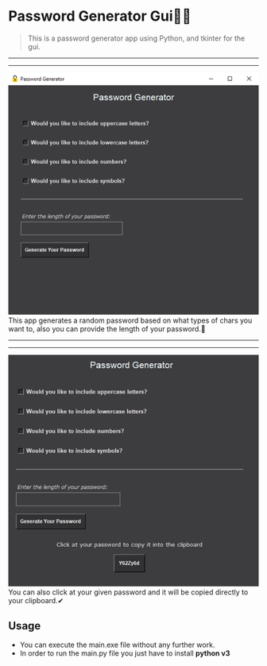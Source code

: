 # Password Generator Gui🐱‍👤

> This is a password generator app using Python, and tkinter for the gui.

---

---

![Screenshot](/Capture.PNG)
This app generates a random password based on what types of chars you want to, also you can provide the length of your password.👀

---

---

![Screenshot](/Capture2.PNG)
You can also click at your given password and it will be copied directly to your clipboard.✔

## Usage

- You can execute the main.exe file without any further work.
- In order to run the main.py file you just have to install **python v3**
